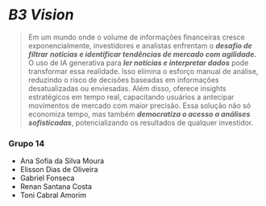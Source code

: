 # *B3 Vision*
> Em um mundo onde o volume de informações financeiras cresce exponencialmente, investidores e analistas enfrentam o ***desafio de filtrar*** ***notícias e identificar tendências de mercado com agilidade.*** O uso de IA generativa para ***ler notícias e interpretar dados*** pode transformar essa realidade. Isso elimina o esforço manual de análise, reduzindo o risco de decisões baseadas em informações desatualizadas ou enviesadas. Além disso, oferece insights estratégicos em tempo real, capacitando usuários a antecipar movimentos de mercado com maior precisão. Essa solução não só economiza tempo, mas também ***democratiza o acesso a análises sofisticadas***, potencializando os resultados de qualquer investidor.
### Grupo 14
* Ana Sofia da Silva Moura
* Elisson Dias de Oliveira 
* Gabriel Fonseca
* Renan Santana Costa
* Toni Cabral Amorim
